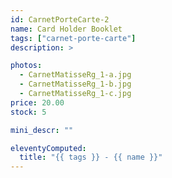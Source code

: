```yaml
---
id: CarnetPorteCarte-2
name: Card Holder Booklet
tags: ["carnet-porte-carte"]
description: >

photos:
  - CarnetMatisseRg_1-a.jpg
  - CarnetMatisseRg_1-b.jpg
  - CarnetMatisseRg_1-c.jpg
price: 20.00
stock: 5

mini_descr: ""

eleventyComputed:
  title: "{{ tags }} - {{ name }}"
---
```

